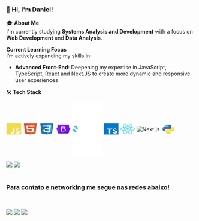 ### 👋 Hi, I'm Daniel!

🎓 **About Me**  
I'm currently studying **Systems Analysis and Development** with a focus on **Web Development** and **Data Analysis**.

**Current Learning Focus**  
I’m actively expanding my skills in:
- **Advanced Front-End**: Deepening my expertise in JavaScript, TypeScript, React and Next.JS to create more dynamic and responsive user experiences


🛠️ **Tech Stack**  
<div style="display: inline_block">
  <img align="center" alt="Js" height="30" width="40" src="https://raw.githubusercontent.com/devicons/devicon/master/icons/javascript/javascript-plain.svg">
  <img align="center" alt="HTML" height="30" width="40" src="https://raw.githubusercontent.com/devicons/devicon/master/icons/html5/html5-original.svg">
  <img align="center" alt="CSS" height="30" width="40" src="https://raw.githubusercontent.com/devicons/devicon/master/icons/css3/css3-original.svg">
  <img align="center" alt="Bootstrap" height="30" width="40" src="https://raw.githubusercontent.com/devicons/devicon/master/icons/bootstrap/bootstrap-original.svg">
  <img align="center" alt="Tailwind" height="140" width="80" src="https://raw.githubusercontent.com/devicons/devicon/master/icons/tailwindcss/tailwindcss-original-wordmark.svg">
  <img align="center" alt="Typescript" height="30" width="40" src="https://raw.githubusercontent.com/devicons/devicon/master/icons/typescript/typescript-original.svg">
  <img align="center" alt="React" height="30" width="40" src="https://raw.githubusercontent.com/devicons/devicon/master/icons/react/react-original.svg">
  <img align="center" alt="Next.js" height="30" width="40" src="https://cdn.jsdelivr.net/gh/devicons/devicon/icons/nextjs/nextjs-original.svg">
  <img align="center" alt="Python" height="30" width="40" src="https://raw.githubusercontent.com/devicons/devicon/master/icons/python/python-original.svg">

</div>

<br>

<div>
<a href="https://github.com/bdancost">
<img loading="lazy" height="180em" src="https://github-readme-stats.vercel.app/api/top-langs/?username=bdancost&layout=compact&langs_count=7&theme=dracula"/>
<img loading="lazy" height="180em" src="https://github-readme-stats.vercel.app/api?username=bdancost&show_icons=true&theme=dracula&include_all_commits=true&count_private=true"/>
</div>

 
 <br>
 
  ### Para contato e networking me segue nas redes abaixo!

  <br>
 
<div> 
  
  <a href="https://discord.com/channels/@me" target="_blank"><img src="https://img.shields.io/badge/Discord-7289DA?style=for-the-badge&logo=discord&logoColor=white" 
  target="_blank"></a>
  <a href = "mailto:pr.danfc88@gmail.com"><img loading="lazy" src="https://img.shields.io/badge/Gmail-D14836?style=for-the-badge&logo=gmail&logoColor=white" target="_blank"></a>
  <a href="https://www.linkedin.com/in/daniel-fernandes1988/" target="_blank"><img loading="lazy" src="https://img.shields.io/badge/-LinkedIn-%230077B5?style=for-the-badge&logo=linkedin&logoColor=white" target="_blank"></a>
 
</div>
